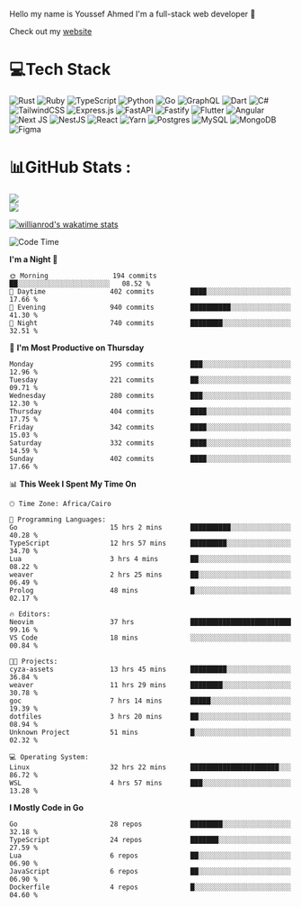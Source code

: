Hello my name is Youssef Ahmed I'm a full-stack web developer 👋

Check out my [website](https://youssefahmed.vercel.app)
 
# 💻Tech Stack

![Rust](https://img.shields.io/badge/rust-%23000000.svg?style=for-the-badge&logo=rust&logoColor=white) ![Ruby](https://img.shields.io/badge/ruby-%23CC342D.svg?style=for-the-badge&logo=ruby&logoColor=white) ![TypeScript](https://img.shields.io/badge/typescript-%23007ACC.svg?style=for-the-badge&logo=typescript&logoColor=white) ![Python](https://img.shields.io/badge/python-3670A0?style=for-the-badge&logo=python&logoColor=ffdd54) ![Go](https://img.shields.io/badge/go-%2300ADD8.svg?style=for-the-badge&logo=go&logoColor=white) ![GraphQL](https://img.shields.io/badge/-GraphQL-E10098?style=for-the-badge&logo=graphql&logoColor=white) ![Dart](https://img.shields.io/badge/dart-%230175C2.svg?style=for-the-badge&logo=dart&logoColor=white) ![C#](https://img.shields.io/badge/c%23-%23239120.svg?style=for-the-badge&logo=c-sharp&logoColor=white) ![TailwindCSS](https://img.shields.io/badge/tailwindcss-%2338B2AC.svg?style=for-the-badge&logo=tailwind-css&logoColor=white) ![Express.js](https://img.shields.io/badge/express.js-%23404d59.svg?style=for-the-badge&logo=express&logoColor=%2361DAFB) ![FastAPI](https://img.shields.io/badge/FastAPI-005571?style=for-the-badge&logo=fastapi) ![Fastify](https://img.shields.io/badge/fastify-%23000000.svg?style=for-the-badge&logo=fastify&logoColor=white) ![Flutter](https://img.shields.io/badge/Flutter-%2302569B.svg?style=for-the-badge&logo=Flutter&logoColor=white) ![Angular](https://img.shields.io/badge/angular-%23DD0031.svg?style=for-the-badge&logo=angular&logoColor=white) ![Next JS](https://img.shields.io/badge/Next-black?style=for-the-badge&logo=next.js&logoColor=white) ![NestJS](https://img.shields.io/badge/nestjs-%23E0234E.svg?style=for-the-badge&logo=nestjs&logoColor=white) ![React](https://img.shields.io/badge/react-%2320232a.svg?style=for-the-badge&logo=react&logoColor=%2361DAFB) ![Yarn](https://img.shields.io/badge/yarn-%232C8EBB.svg?style=for-the-badge&logo=yarn&logoColor=white) ![Postgres](https://img.shields.io/badge/postgres-%23316192.svg?style=for-the-badge&logo=postgresql&logoColor=white) ![MySQL](https://img.shields.io/badge/mysql-%2300f.svg?style=for-the-badge&logo=mysql&logoColor=white) ![MongoDB](https://img.shields.io/badge/MongoDB-%234ea94b.svg?style=for-the-badge&logo=mongodb&logoColor=white)     ![Figma](https://img.shields.io/badge/figma-%23F24E1E.svg?style=for-the-badge&logo=figma&logoColor=white)

# 📊GitHub Stats :

![](https://github-readme-stats.vercel.app/api?username=joetifa2003&theme=tokyonight&hide_border=false&include_all_commits=false&count_private=false)<br/>
![](https://github-readme-streak-stats.herokuapp.com/?user=joetifa2003&theme=tokyonight&hide_border=false)<br/>

[![willianrod's wakatime stats](https://github-readme-stats.vercel.app/api/wakatime?username=joetifa2003&layout=compact)](https://github.com/anuraghazra/github-readme-stats)
<!--START_SECTION:waka-->
![Code Time](http://img.shields.io/badge/Code%20Time-3%2C914%20hrs%201%20min-blue)

**I'm a Night 🦉** 

```text
🌞 Morning                194 commits         ██░░░░░░░░░░░░░░░░░░░░░░░   08.52 % 
🌆 Daytime                402 commits         ████░░░░░░░░░░░░░░░░░░░░░   17.66 % 
🌃 Evening                940 commits         ██████████░░░░░░░░░░░░░░░   41.30 % 
🌙 Night                  740 commits         ████████░░░░░░░░░░░░░░░░░   32.51 % 
```
📅 **I'm Most Productive on Thursday** 

```text
Monday                   295 commits         ███░░░░░░░░░░░░░░░░░░░░░░   12.96 % 
Tuesday                  221 commits         ██░░░░░░░░░░░░░░░░░░░░░░░   09.71 % 
Wednesday                280 commits         ███░░░░░░░░░░░░░░░░░░░░░░   12.30 % 
Thursday                 404 commits         ████░░░░░░░░░░░░░░░░░░░░░   17.75 % 
Friday                   342 commits         ████░░░░░░░░░░░░░░░░░░░░░   15.03 % 
Saturday                 332 commits         ████░░░░░░░░░░░░░░░░░░░░░   14.59 % 
Sunday                   402 commits         ████░░░░░░░░░░░░░░░░░░░░░   17.66 % 
```


📊 **This Week I Spent My Time On** 

```text
🕑︎ Time Zone: Africa/Cairo

💬 Programming Languages: 
Go                       15 hrs 2 mins       ██████████░░░░░░░░░░░░░░░   40.28 % 
TypeScript               12 hrs 57 mins      █████████░░░░░░░░░░░░░░░░   34.70 % 
Lua                      3 hrs 4 mins        ██░░░░░░░░░░░░░░░░░░░░░░░   08.22 % 
weaver                   2 hrs 25 mins       ██░░░░░░░░░░░░░░░░░░░░░░░   06.49 % 
Prolog                   48 mins             █░░░░░░░░░░░░░░░░░░░░░░░░   02.17 % 

🔥 Editors: 
Neovim                   37 hrs              █████████████████████████   99.16 % 
VS Code                  18 mins             ░░░░░░░░░░░░░░░░░░░░░░░░░   00.84 % 

🐱‍💻 Projects: 
cyza-assets              13 hrs 45 mins      █████████░░░░░░░░░░░░░░░░   36.84 % 
weaver                   11 hrs 29 mins      ████████░░░░░░░░░░░░░░░░░   30.78 % 
goc                      7 hrs 14 mins       █████░░░░░░░░░░░░░░░░░░░░   19.39 % 
dotfiles                 3 hrs 20 mins       ██░░░░░░░░░░░░░░░░░░░░░░░   08.94 % 
Unknown Project          51 mins             █░░░░░░░░░░░░░░░░░░░░░░░░   02.32 % 

💻 Operating System: 
Linux                    32 hrs 22 mins      ██████████████████████░░░   86.72 % 
WSL                      4 hrs 57 mins       ███░░░░░░░░░░░░░░░░░░░░░░   13.28 % 
```

**I Mostly Code in Go** 

```text
Go                       28 repos            ████████░░░░░░░░░░░░░░░░░   32.18 % 
TypeScript               24 repos            ███████░░░░░░░░░░░░░░░░░░   27.59 % 
Lua                      6 repos             ██░░░░░░░░░░░░░░░░░░░░░░░   06.90 % 
JavaScript               6 repos             ██░░░░░░░░░░░░░░░░░░░░░░░   06.90 % 
Dockerfile               4 repos             █░░░░░░░░░░░░░░░░░░░░░░░░   04.60 % 
```




<!--END_SECTION:waka-->
